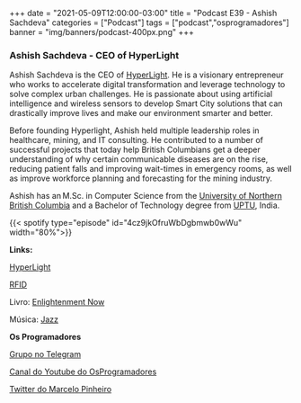 +++
date = "2021-05-09T12:00:00-03:00"
title = "Podcast E39 - Ashish Sachdeva"
categories = ["Podcast"]
tags = ["podcast","osprogramadores"]
banner = "img/banners/podcast-400px.png"
+++

### Ashish Sachdeva - CEO of HyperLight

Ashish Sachdeva is the CEO of [HyperLight](http://www.hyperlight.systems/). He is a visionary entrepreneur who works to accelerate digital transformation and leverage technology to solve complex urban challenges. He is passionate about using artificial intelligence and wireless sensors to develop Smart City solutions that can drastically improve lives and make our environment smarter and better.

Before founding Hyperlight, Ashish held multiple leadership roles in healthcare, mining, and IT consulting. He contributed to a number of successful projects that today help British Columbians get a deeper understanding of why certain communicable diseases are on the rise, reducing patient falls and improving wait-times in emergency rooms, as well as improve workforce planning and forecasting for the mining industry. 

Ashish has an M.Sc. in Computer Science from the [University of Northern British Columbia](https://www2.unbc.ca/) and a Bachelor of Technology degree from [UPTU](https://aktu.ac.in/monthly_progress.html), India.


{{< spotify type="episode" id="4cz9jkOfruWbDgbmwb0wWu" width="80%">}}


**Links:**

[HyperLight](http://www.hyperlight.systems/)

[RFID](https://en.wikipedia.org/wiki/Radio-frequency_identification)

Livro: [Enlightenment Now](https://www.amazon.ca/Enlightenment-Now-Science-Humanism-Progress/dp/0143111388/ref=sr_1_1?dchild=1&keywords=Enlightenment+Now&qid=1620610578&sr=8-1)

Música: [Jazz](https://open.spotify.com/artist/2mCJAr6ZF8Pw1qkCEyLQPl)

**Os Programadores**

[Grupo no Telegram](https://t.me/osprogramadores)

[Canal do Youtube do OsProgramadores](https://www.youtube.com/channel/UCt_YNYGl6K5yNXlXEQDdwWg?view_as=subscriber)

[Twitter do Marcelo Pinheiro](https://twitter.com/mpinheir)
